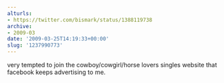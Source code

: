 ```yaml
---
alturls:
- https://twitter.com/bismark/status/1388119738
archive:
- 2009-03
date: '2009-03-25T14:19:33+00:00'
slug: '1237990773'
---
```


very tempted to join the cowboy/cowgirl/horse lovers singles website that facebook keeps advertising to me.


